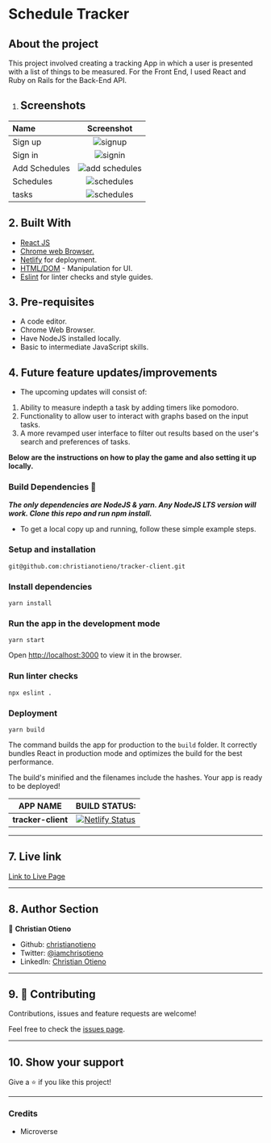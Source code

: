 # Schedule Tracker

## About the project

This project involved creating a tracking App in which a user is presented with a list of things to be measured.
For the Front End, I used React and Ruby on Rails for the Back-End API.

1. ## Screenshots

|Name|Screenshot|
|:---|:---:|
|Sign up|![signup](./readme-screenshots/sign-up.png)|
|Sign in|![signin](./readme-screenshots/sign-in.png)|
|Add Schedules|![add schedules](./readme-screenshots/add-schedules.png)|
|Schedules|![schedules](./readme-screenshots/schedules.png)|
|tasks|![schedules](./readme-screenshots/tasks.png)|

## 2. Built With

- [React JS](https://reactjs.org/)
- [Chrome web Browser.](https://www.google.com/chrome/?brand=CHBD&gclid=CjwKCAjwqJ_1BRBZEiwAv73uwMy_V_6pha6yTVEa8JtU5T51QdyxZOVnsXlRndK05hSO4bSM6muP5RoC2E4QAvD_BwE&gclsrc=aw.ds)
- [Netlify](https://www.netlify.com/) for deployment.
- [HTML/DOM](https://www.w3schools.com/js/js_htmldom.asp) - Manipulation for UI.
- [Eslint](https://eslint.org/) for linter checks and style guides.

## 3. Pre-requisites

- A code editor.
- Chrome Web Browser.
- Have NodeJS installed locally.
- Basic to intermediate JavaScript skills.

## 4. Future feature updates/improvements

- The upcoming updates will consist of:

1. Ability to measure indepth a task by adding timers like pomodoro.
2. Functionality to allow user to interact with graphs based on the input tasks.
3. A more revamped user interface to filter out results based on the user's search and preferences of tasks.

**Below are the instructions on how to play the game and also setting it up locally.**

### Build Dependencies 🚧

***The only dependencies are NodeJS & yarn. Any NodeJS LTS version will work. Clone this repo and run npm install.***

- To get a local copy up and running, follow these simple example steps.

### Setup and installation

```
git@github.com:christianotieno/tracker-client.git
```

### Install dependencies

```
yarn install
```

### Run the app in the development mode

```
yarn start
```

Open [http://localhost:3000](http://localhost:3000) to view it in the browser.

### Run linter checks

```
npx eslint .
```

### Deployment

```
yarn build
```

The command builds the app for production to the `build` folder.
It correctly bundles React in production mode and optimizes the build for the best performance.

The build's minified and the filenames include the hashes.
Your app is ready to be deployed!

|  APP NAME | BUILD STATUS: |
|   :---:   |    :---:     |
|**tracker-client** |  [![Netlify Status](https://api.netlify.com/api/v1/badges/6c8bee4d-0e1c-40d3-9ee7-6734460d647e/deploy-status)](https://app.netlify.com/sites/react-shedule-tracker-app/deploys)|

---

## 7. Live link

[Link to Live Page](https://relaxed-edison-1912f3.netlify.app/signup)

---

## 8. Author Section

👤 **Christian Otieno**

- Github: [christianotieno](https://github.com/christianotieno)
- Twitter: [@iamchrisotieno](https://twitter.com/iamchrisotieno)
- LinkedIn: [Christian Otieno](https://www.linkedin.com/in/christianotieno/)

---

## 9. 🤝 Contributing

Contributions, issues and feature requests are welcome!

Feel free to check the [issues page](https://github.com/christianotieno/tracker-client/issues).

---

## 10. Show your support

Give a ⭐️ if you like this project!

---

### Credits

- Microverse
